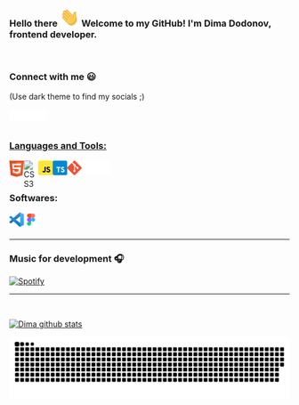 ### Hello there <img src="./images/wave.gif" width="35px"> Welcome to my GitHub! I'm Dima Dodonov, frontend developer.

<br/>

### Connect with me :smiley:

(Use dark theme to find my socials ;)

<a href="https://vk.com/dimadodonov" target="_blank"><img align="left" alt="Anton U | VK" width="22px" src="./images/vk.svg" /></a>
<a href="https://www.instagram.com/dimadodonov" target="_blank"><img align="left" alt="Anton U | Instagram" width="22px" src="./images/insta.svg" />
<a href="https://www.instagram.com/dimadodonov" target="_blank"><img align="left" alt="Anton U | Instagram" width="22px" src="./images/insta.svg" />

<br/>
<br/>

### Languages and Tools:

<a href="https://www.w3.org/html/" target="_blank"><img align="left" border="0" alt="HTML5" width="26px" src="./images/html.svg" /></a>
<a href="https://www.w3schools.com/css/" target="_blank"><img align="left" border="0" alt="CSS3" width="26px" src="./images/css.svg" /></a>
<a href="https://www.w3schools.com/js/" target="_blank"><img align="left" border="0" alt="CSS3" width="26px" src="./images/javascript.svg" /></a>
<a href="https://www.w3schools.com/js/" target="_blank"><img align="left" border="0" alt="CSS3" width="26px" src="./images/typescript.svg" /></a>
<a href="https://git-scm.com/" target="_blank"><img align="left" border="0" alt="git" width="26px" src="./images/git.svg" /></a>
<img align="left" border="0" alt="GitHub" width="26px" src="./images/github.svg" />
<a href="https://ru.wordpress.org/" target="_blank"><img align="left" border="0" alt="git" width="26px" src="./images/wordpress.svg" /></a>

<br />
<br />

### Softwares:

<img align="left" alt="Visual Studio Code" width="26px" src="./images/vscode.svg" />
<a href="https://figma.com/" target="_blank"><img align="left" border="0" alt="figma" width="26px" src="./images/figma.svg"/></a>

<br />
<br />
  
---

### Music for development 🎧

[![Spotify](https://github-readme-remake.vercel.app/api/spotify)](https://open.spotify.com/user/dimadodonov)
<br/>

---

<br />

[![Dima github stats](https://github-readme-stats.vercel.app/api?username=dimadodonov&include_all_commits=true&count_private=true&show_icons=true&line_height=20&title_color=FFFFFF&icon_color=FFFFFF&text_color=FFFFFF&bg_color=0D1117)](https://github.com/anuraghazra/github-readme-stats)

![github contribution grid snake animation](https://raw.githubusercontent.com/dimadodonov/dimadodonov/output/github-contribution-grid-snake.svg)

<!-- <br/>

![visitors](https://visitor-badge.glitch.me/badge?page_id=zdimadodonov.dimadodonov) -->
